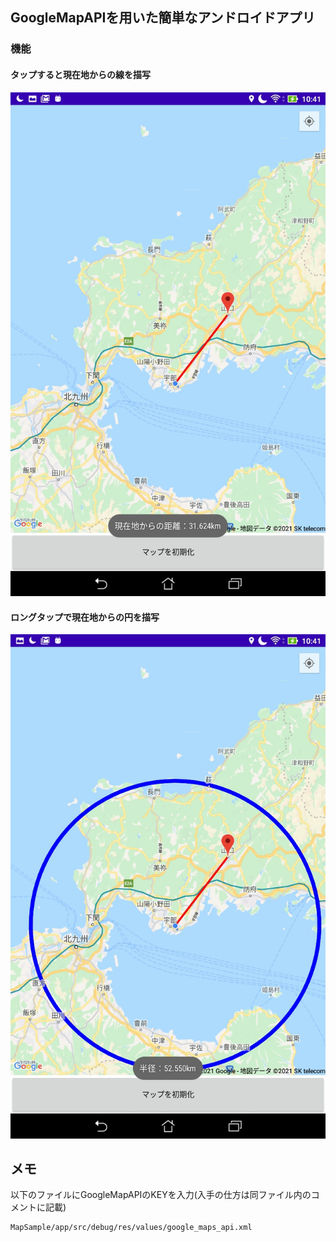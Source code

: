 ## GoogleMapAPIを用いた簡単なアンドロイドアプリ
### 機能
#### タップすると現在地からの線を描写
![SS1](Doc/images/MapSample_SS1.jpg)

#### ロングタップで現在地からの円を描写
![SS2](Doc/images/MapSample_SS2.jpg)

## メモ
以下のファイルにGoogleMapAPIのKEYを入力(入手の仕方は同ファイル内のコメントに記載)
```
MapSample/app/src/debug/res/values/google_maps_api.xml
```